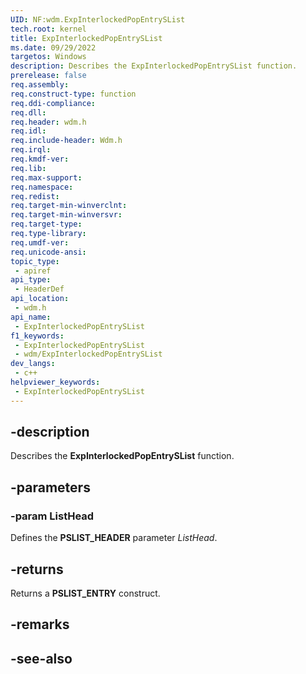```yaml
---
UID: NF:wdm.ExpInterlockedPopEntrySList
tech.root: kernel
title: ExpInterlockedPopEntrySList
ms.date: 09/29/2022
targetos: Windows
description: Describes the ExpInterlockedPopEntrySList function.
prerelease: false
req.assembly: 
req.construct-type: function
req.ddi-compliance: 
req.dll: 
req.header: wdm.h
req.idl: 
req.include-header: Wdm.h
req.irql: 
req.kmdf-ver: 
req.lib: 
req.max-support: 
req.namespace: 
req.redist: 
req.target-min-winverclnt: 
req.target-min-winversvr: 
req.target-type: 
req.type-library: 
req.umdf-ver: 
req.unicode-ansi: 
topic_type:
 - apiref
api_type:
 - HeaderDef
api_location:
 - wdm.h
api_name:
 - ExpInterlockedPopEntrySList
f1_keywords:
 - ExpInterlockedPopEntrySList
 - wdm/ExpInterlockedPopEntrySList
dev_langs:
 - c++
helpviewer_keywords:
 - ExpInterlockedPopEntrySList
---
```


## -description

Describes the **ExpInterlockedPopEntrySList** function.

## -parameters

### -param ListHead

Defines the **PSLIST_HEADER** parameter *ListHead*.

## -returns

Returns a **PSLIST_ENTRY** construct.

## -remarks

## -see-also
